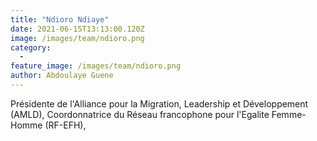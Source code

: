```yaml
---
title: "Ndioro Ndiaye"
date: 2021-06-15T13:13:00.120Z
image: /images/team/ndioro.png
category:
  - 
feature_image: /images/team/ndioro.png
author: Abdoulaye Guene
---
```

Présidente de l'Alliance pour la Migration, Leadership et Développement (AMLD), Coordonnatrice du Réseau francophone pour l'Egalite Femme-Homme (RF-EFH), 